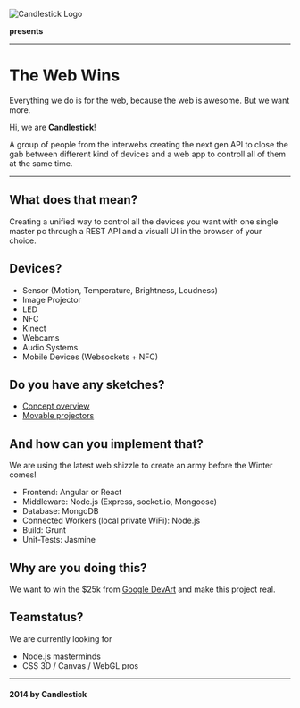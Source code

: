 ![Candlestick Logo](https://i.cloudup.com/dsLueKJvq3-3000x3000.png)

**presents**

---

# The Web Wins

Everything we do is for the web, because the web is awesome. But we want more. 

Hi, we are **Candlestick**!

A group of people from the interwebs creating the next gen API to close the gab between different kind of devices and a web app to controll all of them at the same time. 

---


## What does that mean? 

Creating a unified way to control all the devices you want with one single master pc through a REST API and a visuall UI in the browser of your choice. 



## Devices? 

- Sensor (Motion, Temperature, Brightness, Loudness)
- Image Projector
- LED
- NFC
- Kinect
- Webcams
- Audio Systems
- Mobile Devices (Websockets + NFC)



## Do you have any sketches? 

- [Concept overview](https://redpen.io/dhm62r)
- [Movable projectors](https://redpen.io/v3a571)



## And how can you implement that?  

We are using the latest web shizzle to create an army before the Winter comes!

- Frontend: Angular or React
- Middleware: Node.js (Express, socket.io, Mongoose)
- Database: MongoDB
- Connected Workers (local private WiFi): Node.js
- Build: Grunt
- Unit-Tests: Jasmine
 


## Why are you doing this?

We want to win the $25k from [Google DevArt](https://devart.withgoogle.com/#/) and make this project real. 


## Teamstatus? 

We are currently looking for 

- Node.js masterminds
- CSS 3D / Canvas / WebGL pros


---

#### 2014 by Candlestick
